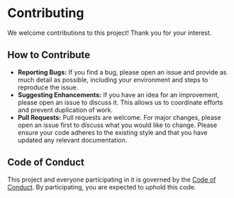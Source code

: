 # Contributing

We welcome contributions to this project! Thank you for your interest.

## How to Contribute

- **Reporting Bugs:** If you find a bug, please open an issue and provide as much detail as possible, including your environment and steps to reproduce the issue.
- **Suggesting Enhancements:** If you have an idea for an improvement, please open an issue to discuss it. This allows us to coordinate efforts and prevent duplication of work.
- **Pull Requests:** Pull requests are welcome. For major changes, please open an issue first to discuss what you would like to change. Please ensure your code adheres to the existing style and that you have updated any relevant documentation.

## Code of Conduct

This project and everyone participating in it is governed by the [Code of Conduct](./CODE_OF_CONDUCT.md). By participating, you are expected to uphold this code.
